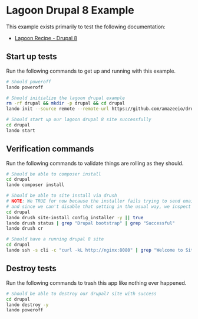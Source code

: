 Lagoon Drupal 8 Example
=======================

This example exists primarily to test the following documentation:

* [Lagoon Recipe - Drupal 8](https://docs.lando.dev/config/lagoon.html)

Start up tests
--------------

Run the following commands to get up and running with this example.

```bash
# Should poweroff
lando poweroff

# Should initialize the lagoon drupal example
rm -rf drupal && mkdir -p drupal && cd drupal
lando init --source remote --remote-url https://github.com/amazeeio/drupal-example.git --recipe lagoon

# Should start up our lagoon drupal 8 site successfully
cd drupal
lando start
```

Verification commands
---------------------

Run the following commands to validate things are rolling as they should.

```bash
# Should be able to composer install
cd drupal
lando composer install

# Should be able to site install via drush
# NOTE: We TRUE for now because the installer fails trying to send email
# and since we can't disable that setting in the usual way, we inspect success in the next command
cd drupal
lando drush site-install config_installer -y || true
lando drush status | grep "Drupal bootstrap" | grep "Successful"
lando drush cr

# Should have a running drupal 8 site
cd drupal
lando ssh -s cli -c "curl -kL http://nginx:8080" | grep "Welcome to Site-Install"
```

Destroy tests
-------------

Run the following commands to trash this app like nothing ever happened.

```bash
# Should be able to destroy our drupal7 site with success
cd drupal
lando destroy -y
lando poweroff
```
